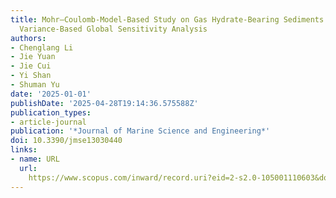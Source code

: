 ```yaml
---
title: Mohr–Coulomb-Model-Based Study on Gas Hydrate-Bearing Sediments and Associated
  Variance-Based Global Sensitivity Analysis
authors:
- Chenglang Li
- Jie Yuan
- Jie Cui
- Yi Shan
- Shuman Yu
date: '2025-01-01'
publishDate: '2025-04-28T19:14:36.575588Z'
publication_types:
- article-journal
publication: '*Journal of Marine Science and Engineering*'
doi: 10.3390/jmse13030440
links:
- name: URL
  url: 
    https://www.scopus.com/inward/record.uri?eid=2-s2.0-105001110603&doi=10.3390%2fjmse13030440&partnerID=40&md5=ab7437a5adc902fb658701fb304cab22
---
```

